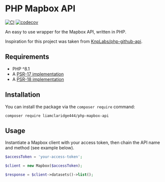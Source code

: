 # PHP Mapbox API
[![CI](https://github.com/liamclaridge444/php-mapbox-api/actions/workflows/ci.yml/badge.svg)](https://github.com/liamclaridge444/php-mapbox-api/actions/workflows/ci.yml) [![codecov](https://codecov.io/gh/liamclaridge444/php-mapbox-api/graph/badge.svg?token=VOKUQBV77A)](https://codecov.io/gh/liamclaridge444/php-mapbox-api)

An easy to use wrapper for the Mapbox API, written in PHP.

Inspiration for this project was taken from [KnpLabs/php-github-api](https://github.com/KnpLabs/php-github-api).

## Requirements
- PHP ^8.1
- A [PSR-17 implementation](https://packagist.org/providers/psr/http-factory-implementation)
- A [PSR-18 implementation](https://packagist.org/providers/psr/http-client-implementation)

## Installation
You can install the package via the `composer require` command:

```shell
composer require liamclaridge444/php-mapbox-api
```

## Usage

Instantiate a Mapbox client with your access token, then chain the API name and method (see example below).

```php
$accessToken = 'your-access-token';

$client = new Mapbox($accessToken);

$response = $client->datasets()->list();

```
